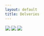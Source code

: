 ```yaml
---
layout: default
title: Delveries
---
```


<style>
    .canvas-container {
        display: flex;
        background-image: url('images/Backy_Roundy.jpg');
        background-size: repeat; 
        background-attachment: fixed;
        background-repeat: repeat;
    }
    canvas {
        margin: 0;
        border: 1px solid white;
    }
</style>

<body>
    <div class="canvas-container">
        <canvas id="playerCanvas">
                <img id="box" src="{{site.baseurl}}/images/box.png">
                <img id="platform" src="{{site.baseurl}}/images/platform.png"> 
                <img id="ninjaSprite" src="{{site.baseurl}}/images/midnightStalker.png">
        </canvas>
    </div>
</body>

<script>
    window.addEventListener('load', function () {
        const canvas = document.getElementById('playerCanvas');
        const ctx = canvas.getContext('2d');
        const BOX_SPRITE_WIDTH = 71.75;
        const BOX_SPRITE_HEIGHT = 82.5;
        const BOX_SCALE_FACTOR = 2;
        const DESIRED_FRAME_RATE = 15;
        const FRAME_INTERVAL = 1000 / DESIRED_FRAME_RATE;
        const PLATFORM_SPRITE_WIDTH = 362.25; 
        const PLATFORM_SPRITE_HEIGHT = 377;
        const PLATFORM_SCALE_FACTOR = 0.25;  
        const PLATFORM_FRAME_LIMIT = 4;  
        const NINJA_SPRITE_WIDTH = 30;
        const NINJA_SPRITE_HEIGHT = 30;
        const NINJA_SCALE_FACTOR = 4;
        const NINJA_FRAME_LIMIT = 5;
        const NINJA_DESIRED_FRAME_RATE = 8;
        const NINJA_FRAME_INTERVAL = 1000 / NINJA_DESIRED_FRAME_RATE;
        const BOMB_RADIUS = 5;
        const BOMB_SPEED = 20;
        const BOMB_DISTANCE = 200;
        const BOMB_THROW_INTERVAL = 5000; // 5 seconds
        const ICEMAN_SPRITE_WIDTH = 52.54;  // matches sprite pixel width
        const ICEMAN_SPRITE_HEIGHT = 95; // matches sprite pixel height
        const ICEMAN_SCALE_FACTOR = 2;  // control size of sprite on canvas
        const ICEMAN_FRAME_LIMIT = 22;  // number of frames per row, this code assumes each row is the same
        canvas.width = BOX_SPRITE_WIDTH * BOX_SCALE_FACTOR*6;
        canvas.height = BOX_SPRITE_HEIGHT * BOX_SCALE_FACTOR*3;

        class Box {
            constructor() {
                this.image = document.getElementById("box");
                this.spriteWidth = BOX_SPRITE_WIDTH;
                this.spriteHeight = BOX_SPRITE_HEIGHT;
                this.width = this.spriteWidth;
                this.height = this.spriteHeight;
                this.x = 0;
                this.y = 300;
                this.scale = BOX_SCALE_FACTOR;
                this.minFrame = 0;
                this.frameY = 0;
                this.frameX = 0;
                this.maxFrame = 7;
                this.speed = 10; 
                this.gravity = 0; // Gravity value
                this.onPlatform = false; // Flag to track if on platform
            }
            setFrameLimit(limit) {
                this.maxFrame = limit;
            }
            setPosition(x, y) {
                this.x = x;
                this.y = y;
            }
            draw(context) {
                context.drawImage(
                    this.image,
                    this.frameX * this.spriteWidth,
                    this.frameY * this.spriteHeight,
                    this.spriteWidth,
                    this.spriteHeight,
                    this.x,
                    this.y,
                    this.width * this.scale,
                    this.height * this.scale
                );
            }
            update() {
                if (this.frameX < this.maxFrame) {
                    this.frameX++;
                } else {
                    this.frameX = 0;
                }

                if (!this.onPlatform) {
                    this.y += this.gravity; // Apply gravity
                }
            }
            checkCollision(platform) {
                const isColliding = (
                    this.x < platform.x + platform.width * platform.scale &&
                    this.x + this.width * this.scale > platform.x &&
                    this.y < platform.y + platform.height * platform.scale &&
                    this.y + this.height * this.scale > platform.y
                );

                this.onPlatform = isColliding; // Update onPlatform flag

                return isColliding;
            }
        }
        class Platform {
            constructor() {
                this.image = document.getElementById("platform");
                this.spriteWidth = PLATFORM_SPRITE_WIDTH;
                this.spriteHeight = PLATFORM_SPRITE_HEIGHT;
                this.width = this.spriteWidth;
                this.height = this.spriteHeight;
                this.x = 200;
                this.y = 400;
                this.scale = PLATFORM_SCALE_FACTOR;
                this.minFrame = 0;
                this.maxFrame = PLATFORM_FRAME_LIMIT;
                this.frameX = 0;
                this.frameY = 0;
            }

            draw(context) {
                context.drawImage(
                    this.image,
                    this.frameX * this.spriteWidth,
                    this.frameY * this.spriteHeight,
                    this.spriteWidth,
                    this.spriteHeight,
                    this.x,
                    this.y,
                    this.width * this.scale,
                    this.height * this.scale
                );
            }

            update() {
                if (this.frameX < this.maxFrame) {
                    this.frameX++;
                } else {
                    this.frameX = 0;
                }
            }
        }
        class Ninja {
            constructor() {
                this.image = document.getElementById("ninjaSprite");
                this.spriteWidth = NINJA_SPRITE_WIDTH;
                this.spriteHeight = NINJA_SPRITE_HEIGHT;
                this.width = this.spriteWidth;
                this.height = this.spriteHeight;
                this.x = 0;
                this.y = 350;
                this.scale = NINJA_SCALE_FACTOR;
                this.minFrame = 0;
                this.maxFrame = NINJA_FRAME_LIMIT;
                this.frameX = 0;
                this.frameY = 2;
                this.velocityX = 6;
                this.animationCounter = 0;
                this.animationLimit = 2; // Change this to control the number of times each animation should run
            }
            draw(context) {
                context.drawImage(
                    this.image,
                    this.frameX * this.spriteWidth,
                    this.frameY * this.spriteHeight,
                    this.spriteWidth,
                    this.spriteHeight,
                    this.x,
                    this.y,
                    this.width * this.scale,
                    this.height * this.scale
                );
            }
            update() {
                if (this.frameX < this.maxFrame) {
                    this.frameX++;
                } else {
                    this.frameX = 0;
                    this.animationCounter++;
                    if (this.animationCounter >= this.animationLimit) {
                        this.animationCounter = 0;
                        switch (this.frameY) {
                            case 2:
                                this.frameY = 5; // Switch to Sword Fighting
                                break;
                            case 5:
                                this.frameY = 6; // Switch to Sword Strikes
                                break;
                            case 6:
                                this.frameY = 2; // Switch back to Jumping
                                break;
                        }
                    }
                }
                this.x += this.velocityX;
                if (this.x > canvas.width) {
                    this.x = -this.width * this.scale;
                }
            }
        }
        class Bomb {
            constructor(x, y) {
                this.x = x;
                this.y = y;
                this.radius = BOMB_RADIUS;
                this.speed = BOMB_SPEED;
                this.distanceTravelled = 0;
                this.color = 'black';
            }
            draw(context) {
                context.beginPath();
                context.arc(this.x, this.y, this.radius, 0, 2 * Math.PI);
                context.fillStyle = this.color;
                context.fill();
                context.closePath();
            }
            update() {
                this.x += this.speed;
                this.distanceTravelled += this.speed;
                if (this.distanceTravelled >= BOMB_DISTANCE) {
                    bombs.splice(bombs.indexOf(this), 1);
                } else if (this.distanceTravelled >= 180) {
                    this.color = 'orange';
                    this.radius = BOMB_RADIUS * 2.5;
                }
            }
        }
        const icemanImage = new Image();
        // Set the src attribute
        icemanImage.src = "{{site.baseurl}}/images/Iceman-flipped.png"; // Change the image path here
        // Wait for the image to load
        icemanImage.onload = function () {
            class Iceman {
                constructor() {
                    this.image = icemanImage; // Use the loaded image
                    this.spriteWidth = ICEMAN_SPRITE_WIDTH;
                    this.spriteHeight = ICEMAN_SPRITE_HEIGHT;
                    this.width = this.spriteWidth;
                    this.height = this.spriteHeight;
                    this.x = canvas.width; // Start from the right edge of the canvas
                    this.y = 0;
                    this.scale = ICEMAN_SCALE_FACTOR;
                    this.minFrame = 0;
                    this.maxFrame = ICEMAN_FRAME_LIMIT;
                    this.frameX = 0;
                    this.frameY = 0;
                    this.velocityX = -7; // Negative value to move from right to left
                    this.appearInterval = 1000; // Initial appearance interval of 3 seconds
                    this.lastAppearTime = 0;
                    this.visible = true; // A flag to control sprite visibility
                }
                // Draw the Iceman object
                draw(context) {
                    if (this.visible) {
                        context.drawImage(
                            this.image,
                            this.frameX * this.spriteWidth,
                            this.frameY * this.spriteHeight,
                            this.spriteWidth,
                            this.spriteHeight,
                            this.x,
                            this.y,
                            this.width * this.scale,
                            this.height * this.scale
                        );
                    }
                }
                // Update frameX of the object
                update() {
                    if (this.frameX < this.maxFrame) {
                        this.frameX++;
                    } else {
                        this.frameX = 0;
                    }
                    // Update x position for horizontal movement
                    this.x += this.velocityX;
                    // Reset x position if it goes beyond the canvas
                    if (this.x < -this.width * this.scale) {
                        this.x = canvas.width;
                    }
                    // Check if it's time to make the sprite disappear
                    const currentTime = Date.now();
                    if (currentTime - this.lastAppearTime >= this.appearInterval) {
                        this.visible = !this.visible; // Toggle sprite visibility
                        this.lastAppearTime = currentTime; // Update the last appearance time
                    }
                }
            }
            // Iceman object
            const iceman = new Iceman();
            // Animation recursive control function
            function animateIceman() {
                // Clears the canvas to remove the previous frame.
                ctx.clearRect(iceman.x, iceman.y, iceman.width * iceman.scale, iceman.height * iceman.scale);
                // Draws the current frame of the sprite.
                iceman.draw(ctx);
                // Updates the `frameX` property to prepare for the next frame in the sprite sheet.
                iceman.update();
                // Use setTimeout to introduce a delay before the next frame
                setTimeout(function () {
                    // Uses `requestAnimationFrame` to synchronize the animation loop with the display's refresh rate,
                    // ensuring smooth visuals. Call `animate` again to continue the animation loop.
                    requestAnimationFrame(animate);
                }, 50); // Set the timeout delay in milliseconds (e.g., 100ms = 0.1 second)
            }
            // Start the animation loop
            animateIceman();
        };
        const ninja = new Ninja();
        const bombs = [];
        function throwBomb() {
            const bomb = new Bomb(ninja.x + ninja.width * ninja.scale, ninja.y + ninja.height * ninja.scale / 2);
            bombs.push(bomb);
        }
        function automaticBombThrow() {
            throwBomb(); // Throw a bomb initially
            setInterval(throwBomb, BOMB_THROW_INTERVAL);
        }
        automaticBombThrow(); // Start the automatic bomb throwing
        const box = new Box();
        const platform = new Platform();

        const keyState = {
            ArrowLeft: false,
            ArrowRight: false,
            ArrowUp: false,
        };

        document.addEventListener('keydown', function (event) {
            switch (event.key) {
                case 'w':
                    keyState.ArrowUp = true;
                    break;
                case 'a':
                    keyState.ArrowLeft = true;
                    break;
                case 'd':
                    keyState.ArrowRight = true;
                    break;
            }
        });

        document.addEventListener('keyup', function (event) {
            switch (event.key) {
                case 'w':
                    keyState.ArrowUp = false;
                    break;
                case 'a':
                    keyState.ArrowLeft = false;
                    break;
                case 'd':
                    keyState.ArrowRight = false;
                    break;
            }
        });

        function updateAnimations() {
            let selectedAnimation = 'A';
            box.frameY = 0;
            if (keyState.ArrowLeft) {
                box.x -= box.speed;
            }
            if (keyState.ArrowRight) {
                box.x += box.speed;
            }
            if (keyState.ArrowUp) {
                selectedAnimation = 'B';
                box.frameY = 1;
            } 
        }

        let lastTimestamp = 0;
        function animate(timestamp) {
            const deltaTime = timestamp - lastTimestamp;
            if (deltaTime >= FRAME_INTERVAL) {
                ctx.clearRect(box.x, box.y, box.width * box.scale, box.height * box.scale);
                ctx.clearRect(ninja.x, ninja.y, ninja.width * ninja.scale, ninja.height * ninja.scale);
                if (box.checkCollision(platform)) {
                    box.y = platform.y - box.height * box.scale;
                    platform.y = box.y + box.height * box.scale;
                } else {
                    box.onPlatform = false; 
                }
                box.draw(ctx);
                box.update();
                updateAnimations();
                ninja.draw(ctx);
                ninja.update();
                bombs.forEach(bomb => {
                    bomb.draw(ctx);
                    bomb.update();
                });
                lastTimestamp = timestamp;
            }

            requestAnimationFrame(animate);
        }
        animate();
        let animationHasRun = false;
        let platformAnimationFinished = false;

        function animatePlatform() {
            if (!platformAnimationFinished) {
                ctx.clearRect(platform.x, platform.y, platform.width, platform.height);
                platform.draw(ctx);
                platform.update();

                if (platform.frameX === platform.maxFrame) {
                    platformAnimationFinished = true;
                }

                if (!platformAnimationFinished) {
                    setTimeout(function () {
                        requestAnimationFrame(animatePlatform);
                    }, 100); 
                }
            }
        }
        if (box.frameX*box.scale == 0){
            if (!animationHasRun) {
                animationHasRun = true;
                platformAnimationFinished = false;
                animatePlatform();
            }
        }
    });
</script>
